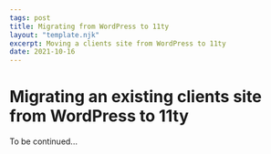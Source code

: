 ```yaml
---
tags: post
title: Migrating from WordPress to 11ty
layout: "template.njk"
excerpt: Moving a clients site from WordPress to 11ty
date: 2021-10-16
---
```


# Migrating an existing clients site from WordPress to 11ty

To be continued...